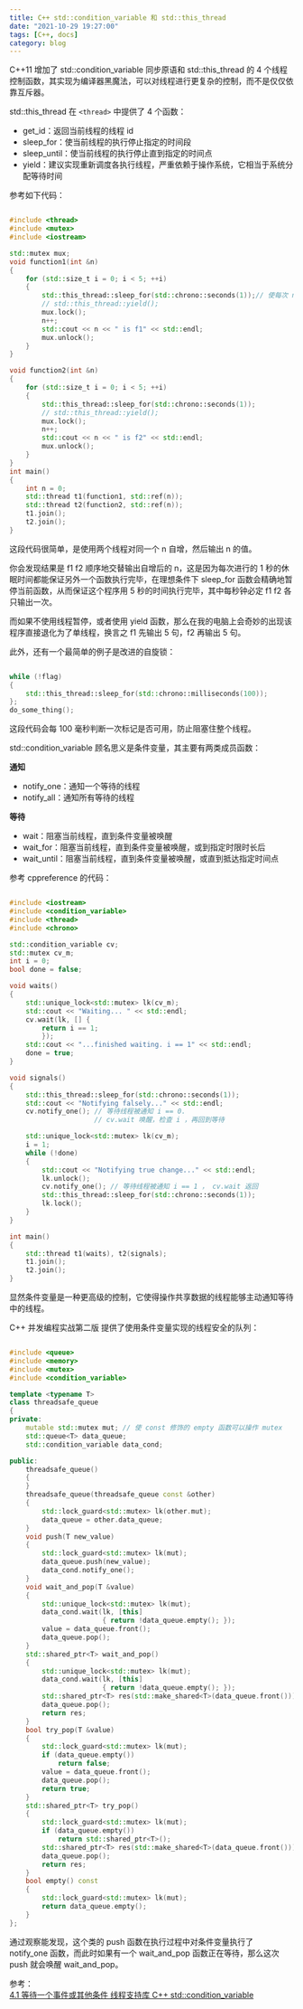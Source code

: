```yaml
---
title: C++ std::condition_variable 和 std::this_thread
date: "2021-10-29 19:27:00"
tags: [C++, docs]
category: blog
---
```


C++11 增加了 std::condition_variable 同步原语和 std::this_thread 的 4 个线程控制函数，其实现为编译器黑魔法，可以对线程进行更复杂的控制，而不是仅仅依靠互斥器。

<!-- more -->

std::this_thread 在 `<thread>` 中提供了 4 个函数：

+ get_id：返回当前线程的线程 id
+ sleep_for：使当前线程的执行停止指定的时间段
+ sleep_until：使当前线程的执行停止直到指定的时间点
+ yield：建议实现重新调度各执行线程，严重依赖于操作系统，它相当于系统分配等待时间

参考如下代码：

```cpp

#include <thread>
#include <mutex>
#include <iostream>

std::mutex mux;
void function1(int &n)
{
    for (std::size_t i = 0; i < 5; ++i)
    {
        std::this_thread::sleep_for(std::chrono::seconds(1));// 使每次 n 自增前都休眠 1 秒
        // std::this_thread::yield();
        mux.lock();
        n++;
        std::cout << n << " is f1" << std::endl;
        mux.unlock();
    }
}

void function2(int &n)
{
    for (std::size_t i = 0; i < 5; ++i)
    {
        std::this_thread::sleep_for(std::chrono::seconds(1));
        // std::this_thread::yield();
        mux.lock();
        n++;
        std::cout << n << " is f2" << std::endl;
        mux.unlock();
    }
}
int main()
{
    int n = 0;
    std::thread t1(function1, std::ref(n));
    std::thread t2(function2, std::ref(n));
    t1.join();
    t2.join();
}

```

这段代码很简单，是使用两个线程对同一个 n 自增，然后输出 n 的值。

你会发现结果是 f1 f2 顺序地交替输出自增后的 n，这是因为每次进行的 1 秒的休眠时间都能保证另外一个函数执行完毕，在理想条件下 sleep_for 函数会精确地暂停当前函数，从而保证这个程序用 5 秒的时间执行完毕，其中每秒钟必定 f1 f2 各只输出一次。

而如果不使用线程暂停，或者使用 yield 函数，那么在我的电脑上会奇妙的出现该程序直接退化为了单线程，换言之 f1 先输出 5 句，f2 再输出 5 句。

此外，还有一个最简单的例子是改进的自旋锁：

```cpp

while (!flag)
{
    std::this_thread::sleep_for(std::chrono::milliseconds(100));
};
do_some_thing();

```

这段代码会每 100 毫秒判断一次标记是否可用，防止阻塞住整个线程。

std::condition_variable 顾名思义是条件变量，其主要有两类成员函数：

**通知**

+ notify_one：通知一个等待的线程
+ notify_all：通知所有等待的线程

**等待**

+ wait：阻塞当前线程，直到条件变量被唤醒
+ wait_for：阻塞当前线程，直到条件变量被唤醒，或到指定时限时长后
+ wait_until：阻塞当前线程，直到条件变量被唤醒，或直到抵达指定时间点

参考 cppreference 的代码：

```cpp

#include <iostream>
#include <condition_variable>
#include <thread>
#include <chrono>

std::condition_variable cv;
std::mutex cv_m;
int i = 0;
bool done = false;

void waits()
{
    std::unique_lock<std::mutex> lk(cv_m);
    std::cout << "Waiting... " << std::endl;
    cv.wait(lk, [] {
        return i == 1;
        });
    std::cout << "...finished waiting. i == 1" << std::endl;
    done = true;
}

void signals()
{
    std::this_thread::sleep_for(std::chrono::seconds(1));
    std::cout << "Notifying falsely..." << std::endl;
    cv.notify_one(); // 等待线程被通知 i == 0.
                     // cv.wait 唤醒，检查 i ，再回到等待

    std::unique_lock<std::mutex> lk(cv_m);
    i = 1;
    while (!done)
    {
        std::cout << "Notifying true change..." << std::endl;
        lk.unlock();
        cv.notify_one(); // 等待线程被通知 i == 1 ， cv.wait 返回
        std::this_thread::sleep_for(std::chrono::seconds(1));
        lk.lock();
    }
}

int main()
{
    std::thread t1(waits), t2(signals);
    t1.join();
    t2.join();
}

```

显然条件变量是一种更高级的控制，它使得操作共享数据的线程能够主动通知等待中的线程。


C++ 并发编程实战第二版 提供了使用条件变量实现的线程安全的队列：

```cpp

#include <queue>
#include <memory>
#include <mutex>
#include <condition_variable>

template <typename T>
class threadsafe_queue
{
private:
    mutable std::mutex mut; // 使 const 修饰的 empty 函数可以操作 mutex
    std::queue<T> data_queue;
    std::condition_variable data_cond;

public:
    threadsafe_queue()
    {
    }
    threadsafe_queue(threadsafe_queue const &other)
    {
        std::lock_guard<std::mutex> lk(other.mut);
        data_queue = other.data_queue;
    }
    void push(T new_value)
    {
        std::lock_guard<std::mutex> lk(mut);
        data_queue.push(new_value);
        data_cond.notify_one();
    }
    void wait_and_pop(T &value)
    {
        std::unique_lock<std::mutex> lk(mut);
        data_cond.wait(lk, [this]
                       { return !data_queue.empty(); });
        value = data_queue.front();
        data_queue.pop();
    }
    std::shared_ptr<T> wait_and_pop()
    {
        std::unique_lock<std::mutex> lk(mut);
        data_cond.wait(lk, [this]
                       { return !data_queue.empty(); });
        std::shared_ptr<T> res(std::make_shared<T>(data_queue.front()));
        data_queue.pop();
        return res;
    }
    bool try_pop(T &value)
    {
        std::lock_guard<std::mutex> lk(mut);
        if (data_queue.empty())
            return false;
        value = data_queue.front();
        data_queue.pop();
        return true;
    }
    std::shared_ptr<T> try_pop()
    {
        std::lock_guard<std::mutex> lk(mut);
        if (data_queue.empty())
            return std::shared_ptr<T>();
        std::shared_ptr<T> res(std::make_shared<T>(data_queue.front()));
        data_queue.pop();
        return res;
    }
    bool empty() const
    {
        std::lock_guard<std::mutex> lk(mut);
        return data_queue.empty();
    }
};

```

通过观察能发现，这个类的 push 函数在执行过程中对条件变量执行了 notify_one 函数，而此时如果有一个 wait_and_pop 函数正在等待，那么这次 push 就会唤醒 wait_and_pop。

<div class="ref-label">参考：</div>
<div class="ref-list">
<a href="https://www.bookstack.cn/read/CPP-Concurrency-In-Action-2ed-2019/content-chapter4-4.1-chinese.md">
4.1 等待一个事件或其他条件
</a>
<a href="https://zh.cppreference.com/w/cpp/thread">
线程支持库
</a>
<a href="https://zh.cppreference.com/w/cpp/thread/condition_variable">
C++ std::condition_variable
</a>
</div>
